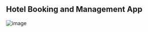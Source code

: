 <h2>Hotel Booking and Management App</h2>

![image](https://github.com/mridulchourasiya/hotelbooking_web/assets/99160348/a241bd56-92b1-4329-8f84-f0c3317cb782)
